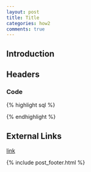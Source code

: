 ```yaml
---
layout: post
title: Title
categories: how2
comments: true
---
```


## Introduction

## Headers

### Code

{% highlight sql %}

{% endhighlight %}

## External Links

[link](link)

{% include post_footer.html %}
